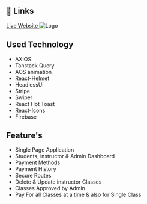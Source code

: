 
## 🔗 Links
[Live Website ](https://lingoland-71395.web.app/)
![Logo](https://i.ibb.co/SyzMrm9/cover.png)


## Used Technology 


*  AXIOS
*  Tanstack Query 
*  AOS animation
*  React-Helmet
*  HeadlessUi
*  Stripe
*  Swiper
*  React Hot Toast
*  React-Icons
*  Firebase


## Feature's 


*  Single Page Application 
*  Students, instructor & Admin Dashboard
*  Payment Methods 
*  Payment History
*  Secure Routes
*  Delete & Update instructor Classes 
*  Classes Approved by Admin 
*  Pay For all Classes at a time & also for Single Class 



